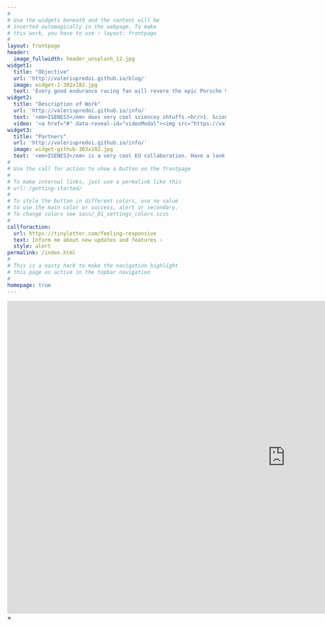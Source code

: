 ```yaml
---
#
# Use the widgets beneath and the content will be
# inserted automagically in the webpage. To make
# this work, you have to use › layout: frontpage
#
layout: frontpage
header:
  image_fullwidth: header_unsplash_12.jpg
widget1:
  title: "Objective"
  url: 'http://valeriupredoi.github.io/blog/'
  image: widget-1-302x182.jpg
  text: 'Every good endurance racing fan will revere the epic Porsche 956 and Porsche 962C. <em>24h of Le Mans</em> offers you a fully functional endurance racing blog with an archive page to give readers a quick overview of all your posts.'
widget2:
  title: "Description of Work"
  url: 'http://valeriupredoi.github.io/info/'
  text: '<em>ISENES3</em> does very cool sciencey shtuffs.<br/>1. Sciencey Shtuff 1<br/>2. Sciencey Shtuff 2<br/>3. Sciencey Shtuff 3<br/>4. Sciencey Shtuff 4<br/>5. Sciencey Shtuff 5'
  video: '<a href="#" data-reveal-id="videoModal"><img src="https://valeriupredoi.github.io/images/porsche962Cvideo.jpg" width="302" height="182" alt=""/></a>'
widget3:
  title: "Partners"
  url: 'http://valeriupredoi.github.io/info/'
  image: widget-github-303x182.jpg
  text: '<em>ISENES3</em> is a very cool EU collaboration. Have a look at our <a href="https://is.enes.org/project/partners">ISENES3 Partners List</a> and call us at Twitter <a href="https://twitter.com/search?q=%23ISENES3">@ISENES3</a>.'
#
# Use the call for action to show a button on the frontpage
#
# To make internal links, just use a permalink like this
# url: /getting-started/
#
# To style the button in different colors, use no value
# to use the main color or success, alert or secondary.
# To change colors see sass/_01_settings_colors.scss
#
callforaction:
  url: https://tinyletter.com/feeling-responsive
  text: Inform me about new updates and features ›
  style: alert
permalink: /index.html
#
# This is a nasty hack to make the navigation highlight
# this page as active in the topbar navigation
#
homepage: true
---
```


<div id="videoModal" class="reveal-modal large" data-reveal="">
  <div class="flex-video widescreen vimeo" style="display: block;">
    <iframe width="1280" height="720" src="https://www.youtube.com/embed/BHMqckkh52g" frameborder="0" allowfullscreen></iframe>
  </div>
  <a class="close-reveal-modal">&#215;</a>
</div>
